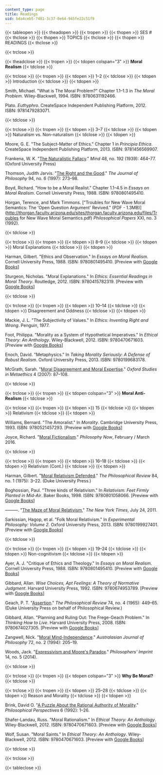 ```yaml
---
content_type: page
title: Readings
uid: bda4ceb5-7481-3c37-0e64-945fe22c51f9
---
```


{{< tableopen >}}
{{< theadopen >}}
{{< tropen >}}
{{< thopen >}}
SES #
{{< thclose >}}
{{< thopen >}}
TOPICS
{{< thclose >}}
{{< thopen >}}
READINGS
{{< thclose >}}

{{< trclose >}}

{{< theadclose >}}
{{< tropen >}}
{{< tdopen colspan="3" >}}
**Moral Realism**
{{< tdclose >}}

{{< trclose >}}
{{< tropen >}}
{{< tdopen >}}
1–2
{{< tdclose >}}
{{< tdopen >}}
Introduction
{{< tdclose >}}
{{< tdopen >}}


Smith, Michael. "What is The Moral Problem?" Chapter 1.1–1.3 in _The Moral Problem_. Wiley-Blackwell, 1994. ISBN: 9780631192466.

Plato. _Euthyphro_. CreateSpace Independent Publishing Platform, 2012. ISBN: 9781479283071.


{{< tdclose >}}

{{< trclose >}}
{{< tropen >}}
{{< tdopen >}}
3–7
{{< tdclose >}}
{{< tdopen >}}
Naturalism vs. Non-naturalism
{{< tdclose >}}
{{< tdopen >}}


Moore, G. E. "The Subject-Matter of Ethics." Chapter 1 in _Principia Ethica_. CreateSpace Independent Publishing Platform, 2013. ISBN: 9781456569907.

Frankena, W. K. "[The Naturalistic Fallacy](http://www.jstor.org/stable/2250706)." _Mind_ 48, no. 192 (1939): 464–77. (Oxford University Press)

Thomson, Judith Jarvis. "[The Right and the Good](http://dx.doi.org/10.2307/2564542)." _The Journal of Philosophy_ 94, no. 6 (1997): 273–98.

Boyd, Richard. "How to be a Moral Realist." Chapter 1.1–4.5 in _Essays on Moral Realism_. Cornell University Press, 1988. ISBN: 9780801495410.

Horgan, Terence, and Mark Timmons. ["Troubles for New Wave Moral Semantics: The 'Open Question Argument' Revived." (PDF - 1.3MB)](http://thorgan.faculty.arizona.edu/sites/thorgan.faculty.arizona.edu/files/Troubles for New Wave Moral Semantics.pdf) _Philosophical Papers_ XXI, no. 3 (1992).


{{< tdclose >}}

{{< trclose >}}
{{< tropen >}}
{{< tdopen >}}
8–9
{{< tdclose >}}
{{< tdopen >}}
Moral Explanations
{{< tdclose >}}
{{< tdopen >}}


Harman, Gilbert. "Ethics and Observation." In _Essays on Moral Realism_. Cornell University Press, 1988. ISBN: 9780801495410. \[Preview with [Google Books](http://books.google.com/books?id=-msmrkE-67IC&pg=PA119#v=onepage)\]

Sturgeon, Nicholas. "Moral Explanations." In _Ethics: Essential Readings in Moral Theory_. Routledge, 2012. ISBN: 9780415782319. \[Preview with [Google Books](http://books.google.com/books?id=KaHbCgAAQBAJ&pg=PA164#v=onepage)\]


{{< tdclose >}}

{{< trclose >}}
{{< tropen >}}
{{< tdopen >}}
10–14
{{< tdclose >}}
{{< tdopen >}}
Disagreement and Oddness
{{< tdclose >}}
{{< tdopen >}}


Mackie, J. L. "The Subjectivity of Values." In _Ethics: Inventing Right and Wrong_. Penguin, 1977.

Foot, Philippa. "Morality as a System of Hypothetical Imperatives." In _Ethical Theory: An Anthology_. Wiley-Blackwell, 2012. ISBN: 9780470671603. \[Preview with [Google Books](http://books.google.com/books?id=P-1CpL6XDTYC&pg=PA138#v=onepage)\]

Enoch, David. "Metaphysics." In _Taking Morality Seriously: A Defense of Robust Realism_. Oxford University Press, 2013. ISBN: 9780199683178.

McGrath, Sarah. "[Moral Disagreement and Moral Expertise](http://philpapers.org/rec/MCGMDA)." _Oxford Studies in Metaethics_ 4 (2007): 87–108.


{{< tdclose >}}

{{< trclose >}}
{{< tropen >}}
{{< tdopen colspan="3" >}}
**Moral Anti-Realism**
{{< tdclose >}}

{{< trclose >}}
{{< tropen >}}
{{< tdopen >}}
15
{{< tdclose >}}
{{< tdopen >}}
Relativism
{{< tdclose >}}
{{< tdopen >}}


Williams, Bernard. "The Amoralist." In _Morality_. Cambridge University Press, 1993. ISBN: 9780521457293. \[Preview with [Google Books](http://books.google.com/books?id=CPlEQ36EJw0C&pg=PA3#v=onepage)\]

Joyce, Richard. "[Moral Fictionalism](https://philosophynow.org/issues/82/Moral_Fictionalism)." _Philosophy Now_, February / March 2016.


{{< tdclose >}}

{{< trclose >}}
{{< tropen >}}
{{< tdopen >}}
16–18
{{< tdclose >}}
{{< tdopen >}}
Relativism (Cont.)
{{< tdclose >}}
{{< tdopen >}}


Harman, Gilbert. "[Moral Relativism Defended](http://www.jstor.org/stable/2184078)." _The Philosophical Review_ 84, no. 1 (1975): 3–22. (Duke University Press.)

Boghossian, Paul. "Three kinds of Relativism." In _Relativism: Feet Firmly Planted in Mid-Air_. Baker Books, 1998. ISBN: 9780801058066. \[Preview with [Google Books](http://books.google.com/books?id=JulBONF0BKMC&pg=PA36#v=onepage)\]

———. "[The Maze of Moral Relativism](http://opinionator.blogs.nytimes.com/2011/07/24/the-maze-of-moral-relativism/?_r=0)," _The New York Times_, July 24, 2011.

Sarkissian, Hagop, et al. "Folk Moral Relativism." In _Experimental Philosophy: Volume 2_. Oxford University Press, 2013. ISBN: 9780199927401. \[Preview with [Google Books](http://books.google.com/books?id=IVLSAQAAQBAJ&pg=PA169#v=onepage)\]


{{< tdclose >}}

{{< trclose >}}
{{< tropen >}}
{{< tdopen >}}
19–24
{{< tdclose >}}
{{< tdopen >}}
Non-cognitivism
{{< tdclose >}}
{{< tdopen >}}


Ayer, A. J. "Critique of Ethics and Theology." In _Essays on Moral Realism_. Cornell University Press, 1988. ISBN: 9780801495410. \[Preview with [Google Books](http://books.google.com/books?id=-msmrkE-67IC&pg=PA27#v=onepage)\]

Gibbard, Allan. _Wise Choices, Apt Feelings: A Theory of Normative Judgment_. Harvard University Press, 1992. ISBN: 9780674953789. \[Preview with [Google Books](http://books.google.com/books?id=lKfvFSZtYOEC&pg=PAfrontcover)\]

Geach, P. T. "[Assertion](http://dx.doi.org/10.2307/2183123 )." _The Philosophical Review_ 74, no. 4 (1965): 449–65. (Duke University Press on behalf of Philosophical Review.)

Gibbard, Allan. "Planning and Ruling Out: The Frege-Geach Problem." In _Thinking How to Live_. Harvard University Press, 2008. ISBN: 9780674027305. \[Preview with [Google Books](http://books.google.com/books?id=GdQmEQ4YdIwC&pg=PA41#v=onepage)\]

Zangwell, Nick. "[Moral Mind-Independence](http://dx.doi.org/10.1080/00048409412346011)." _Australasian Journal of Philosophy_ 72, no. 2 (1994): 205–19.

Woods, Jack. "[Expressivism and Moore's Paradox](http://hdl.handle.net/2027/spo.3521354.0014.005)." _Philosophers' Imprint_ 14, no. 5 (2014).


{{< tdclose >}}

{{< trclose >}}
{{< tropen >}}
{{< tdopen colspan="3" >}}
**Why Be Moral?**
{{< tdclose >}}

{{< trclose >}}
{{< tropen >}}
{{< tdopen >}}
25–28
{{< tdclose >}}
{{< tdopen >}}
Reason and Morality
{{< tdclose >}}
{{< tdopen >}}


Brink, David O. "[A Puzzle About the Rational Authority of Morality](http://dx.doi.org/10.2307/2214236)." _Philosophical Perspectives_ 6 (1992): 1–26.

Shafer-Landau, Russ. "Moral Rationalism." In _Ethical Theory: An Anthology_. Wiley-Blackwell, 2012. ISBN: 9780470671603. \[Preview with [Google Books](http://books.google.com/books?id=P-1CpL6XDTYC&pg=PA159#v=onepage)\]

Wolf, Susan. "Moral Saints." In _Ethical Theory: An Anthology_. Wiley-Blackwell, 2012. ISBN: 9780470671603. \[Preview with [Google Books](https://books.google.com/books?id=P-1CpL6XDTYC&lpg=PP1&pg=PA200#v=onepage&q&f=false)\]


{{< tdclose >}}

{{< trclose >}}

{{< tableclose >}}